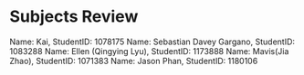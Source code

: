 # Subjects Review

Name: Kai, StudentID: 1078175
Name: Sebastian Davey Gargano, StudentID: 1083288
Name: Ellen (Qingying Lyu), StudentID: 1173888
Name: Mavis(Jia Zhao), StudentID: 1071383
Name: Jason Phan, StudentID: 1180106
